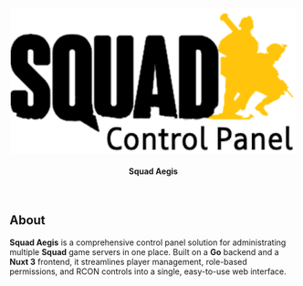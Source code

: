 <div align="center">

<img src=".github/images/aegis_squad.png" alt="Logo" width="500"/>

#### Squad Aegis

<br />
</div>

## **About**

**Squad Aegis** is a comprehensive control panel solution for administrating multiple **Squad** game servers in one place. Built on a **Go** backend and a **Nuxt 3** frontend, it streamlines player management, role-based permissions, and RCON controls into a single, easy-to-use web interface.
